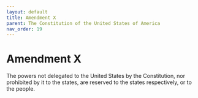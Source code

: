 ```yaml
---
layout: default
title: Amendment X
parent: The Constitution of the United States of America
nav_order: 19
---
```


# Amendment X

The powers not delegated to the United States by the Constitution, nor prohibited by it to the states, are reserved to the states respectively, or to the people.